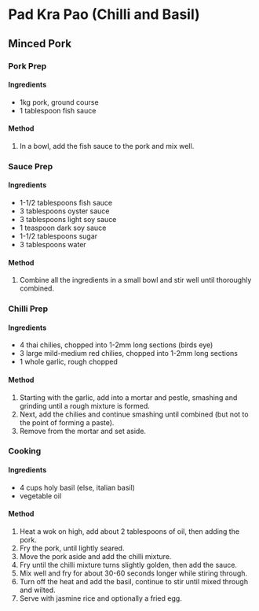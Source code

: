 # Pad Kra Pao (Chilli and Basil)

## Minced Pork

### Pork Prep

#### Ingredients

* 1kg pork, ground course
* 1 tablespoon fish sauce

#### Method

1. In a bowl, add the fish sauce to the pork and mix well.

### Sauce Prep

#### Ingredients

* 1-1/2 tablespoons fish sauce
* 3 tablespoons oyster sauce
* 3 tablespoons light soy sauce
* 1 teaspoon dark soy sauce
* 1-1/2 tablespoons sugar
* 3 tablespoons water

#### Method

1. Combine all the ingredients in a small bowl and stir well until thoroughly combined.

### Chilli Prep

#### Ingredients

* 4 thai chilies, chopped into 1-2mm long sections (birds eye)
* 3 large mild-medium red chilies, chopped into 1-2mm long sections
* 1 whole garlic, rough chopped

#### Method

1. Starting with the garlic, add into a mortar and pestle, smashing and grinding until a rough mixture is formed.
1. Next, add the chilies and continue smashing until combined (but not to the point of forming a paste).
1. Remove from the mortar and set aside.

### Cooking

#### Ingredients

* 4 cups holy basil (else, italian basil)
* vegetable oil

#### Method

1. Heat a wok on high, add about 2 tablespoons of oil, then adding the pork.
1. Fry the pork, until lightly seared.
1. Move the pork aside and add the chilli mixture.
1. Fry until the chilli mixture turns slightly golden, then add the sauce.
1. Mix well and fry for about 30-60 seconds longer while stiring through.
1. Turn off the heat and add the basil, continue to stir until mixed through and wilted.
1. Serve with jasmine rice and optionally a fried egg.
